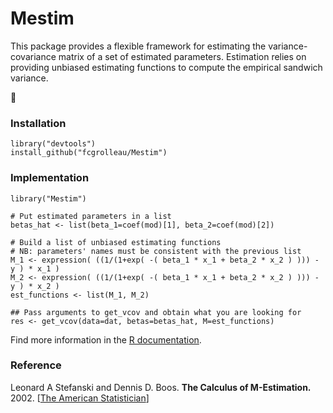 # Mestim
This package provides a flexible framework for estimating the variance-covariance matrix of a set of estimated parameters.
Estimation relies on providing unbiased estimating functions to compute the empirical sandwich variance.

:monkey:

### Installation
```
library("devtools")
install_github("fcgrolleau/Mestim")
```

### Implementation
```
library("Mestim")

# Put estimated parameters in a list
betas_hat <- list(beta_1=coef(mod)[1], beta_2=coef(mod)[2])

# Build a list of unbiased estimating functions
# NB: parameters' names must be consistent with the previous list
M_1 <- expression( ((1/(1+exp( -( beta_1 * x_1 + beta_2 * x_2 ) ))) - y ) * x_1 )
M_2 <- expression( ((1/(1+exp( -( beta_1 * x_1 + beta_2 * x_2 ) ))) - y ) * x_2 )
est_functions <- list(M_1, M_2)

## Pass arguments to get_vcov and obtain what you are looking for
res <- get_vcov(data=dat, betas=betas_hat, M=est_functions)
```
Find more information in the <a href="https://github.com/fcgrolleau/Mestim/blob/master/man/doc.Rd"> R documentation</a>.

### Reference
Leonard A Stefanski and Dennis D. Boos.
<b>The Calculus of M-Estimation.</b>
2002.
[<a href="https://www.tandfonline.com/doi/abs/10.1198/000313002753631330">The American Statistician</a>]